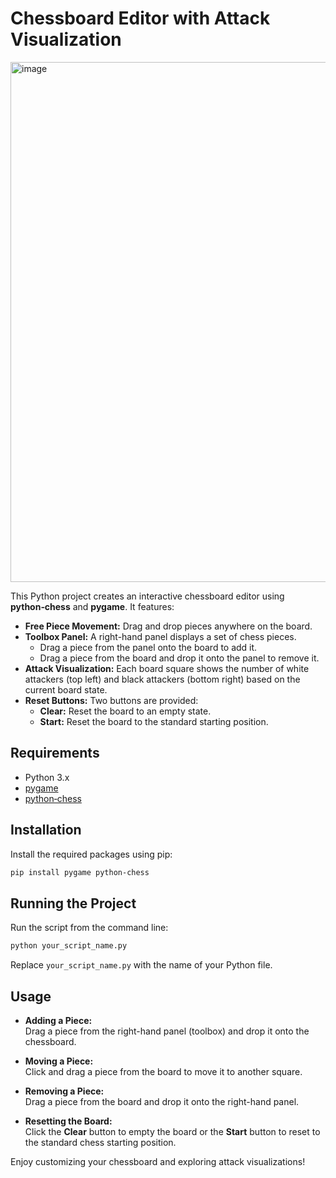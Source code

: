 # Chessboard Editor with Attack Visualization

<img width="832" alt="image" src="https://github.com/user-attachments/assets/65d5fb47-2fed-4bcb-ba44-baf91a6c1e69" />

This Python project creates an interactive chessboard editor using **python‑chess** and **pygame**. It features:

- **Free Piece Movement:** Drag and drop pieces anywhere on the board.
- **Toolbox Panel:** A right-hand panel displays a set of chess pieces.
  - Drag a piece from the panel onto the board to add it.
  - Drag a piece from the board and drop it onto the panel to remove it.
- **Attack Visualization:** Each board square shows the number of white attackers (top left) and black attackers (bottom right) based on the current board state.
- **Reset Buttons:** Two buttons are provided:
  - **Clear:** Reset the board to an empty state.
  - **Start:** Reset the board to the standard starting position.

## Requirements

- Python 3.x
- [pygame](https://www.pygame.org/)
- [python‑chess](https://pypi.org/project/python-chess/)

## Installation

Install the required packages using pip:

```bash
pip install pygame python-chess
```

## Running the Project

Run the script from the command line:

```bash
python your_script_name.py
```

Replace `your_script_name.py` with the name of your Python file.

## Usage

- **Adding a Piece:**  
  Drag a piece from the right-hand panel (toolbox) and drop it onto the chessboard.

- **Moving a Piece:**  
  Click and drag a piece from the board to move it to another square.

- **Removing a Piece:**  
  Drag a piece from the board and drop it onto the right-hand panel.

- **Resetting the Board:**  
  Click the **Clear** button to empty the board or the **Start** button to reset to the standard chess starting position.

Enjoy customizing your chessboard and exploring attack visualizations!
